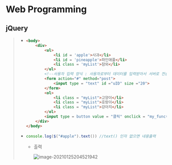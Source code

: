 # Web Programming

## jQuery 

> * ```html
>   <body>
>       <div>
>           <ul>
>               <li id = 'apple'>사과</li>
>               <li id = 'pineapple'>파인애플</li>
>               <li class = 'myList'>참외</li>
>           </ul>
>           <!--사용자 입력 양식 : 사용자로부터 데이터를 입력받아서 서버로 전송-->
>           <form action="#" method="post">
>               <input type = "text" id ="uID" size ="20">
>           </form>
>           <ol>
>               <li class = "myList">고양이</li>
>               <li class = "myList">호랑이</li>
>               <li class = "myList">강아지</li>
>           </ol>
>           <input type = button value = "클릭" onclick = "my_func()">
>       </div>
>   </body>
>   ```
>
> * ```javascript
>   console.log($("#apple").text()) //text() 인자 없으면 내용출력
>   ```
>
>   * 출력
>
>     ![image-20210125204521942](C:%5CUsers%5CUSER%5CAppData%5CRoaming%5CTypora%5Ctypora-user-images%5Cimage-20210125204521942.png)

